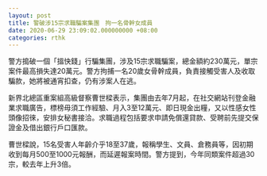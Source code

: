 ```yaml
---
layout: post
title: 警破涉15宗求職騙案集團　拘一名骨幹女成員
date: 2020-06-29 23:09:02.000000000 +08:00
categories: rthk
---
```


警方搗破一個「搵快錢」行騙集團，涉及15宗求職騙案，總金額約230萬元，單宗案件最高損失達20萬元。警方拘捕一名20歲女骨幹成員，負責接觸受害人及收取騙款，她將被通宵扣查，仍有涉案人在逃。

新界北總區重案組高級督察曹世樑表示，集團由去年7月起，在社交網站刊登金融業求職廣告，標榜毋須工作經驗、月入3至12萬元、即日現金出糧，又以性感女性頭像招徠，安排女秘書接洽。求職過程包括要求申請免償還貸款、受聘前先提交保證金及借出銀行戶口匯款。

曹世樑說，15名受害人年齡介乎18至37歲，報稱學生、文員、倉務員等，因初期收到每月500至1000元報酬，而延遲報案時間。警方提到，今年同類案件超過30宗，較去年上升3倍。
